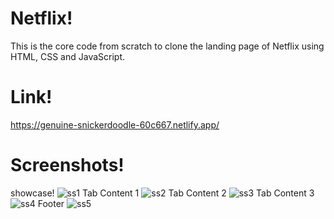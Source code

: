 # Netflix!
This is the core code from scratch to clone the landing page of Netflix using HTML, CSS and JavaScript.

# Link!
https://genuine-snickerdoodle-60c667.netlify.app/

# Screenshots!
showcase!
![ss1](https://github.com/Harshkh87/Netflix/assets/110453465/dfcac2c9-445c-4625-8cb9-b15647ec0f27)
Tab Content 1
![ss2](https://github.com/Harshkh87/Netflix/assets/110453465/6fbab587-6e31-4a76-846e-e553bb7a86d7)
Tab Content 2
![ss3](https://github.com/Harshkh87/Netflix/assets/110453465/031d6c44-fcab-4b09-954b-3dcd7f6ac1e5)
Tab Content 3
![ss4](https://github.com/Harshkh87/Netflix/assets/110453465/dd37981c-0f5c-462f-b966-938156a72460)
Footer
![ss5](https://github.com/Harshkh87/Netflix/assets/110453465/c63669a2-fc73-4846-b316-297ab17a529d)

